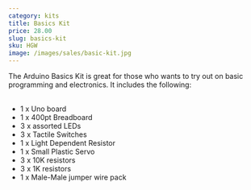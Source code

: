 ```yaml
---
category: kits
title: Basics Kit
price: 28.00
slug: basics-kit
sku: HGW
image: /images/sales/basic-kit.jpg
---
```

The Arduino Basics Kit is great for those who wants to try out on basic programming and electronics. It includes the following:<br><br>
* 1 x Uno board <br>
* 1 x 400pt Breadboard <br>
* 3 x assorted LEDs <br>
* 3 x Tactile Switches <br>
* 1 x Light Dependent Resistor <br>
* 1 x Small Plastic Servo <br>
* 3 x 10K resistors <br>
* 3 x 1K resistors <br>
* 1 x Male-Male jumper wire pack <br>
